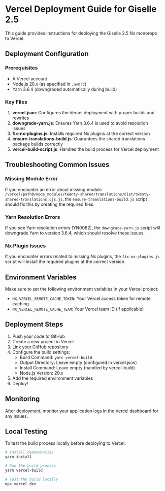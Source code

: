 # Vercel Deployment Guide for Giselle 2.5

This guide provides instructions for deploying the Giselle 2.5 Nx monorepo to Vercel.

## Deployment Configuration

### Prerequisites

- A Vercel account
- Node.js 20.x (as specified in `.nvmrc`)
- Yarn 3.6.4 (downgraded automatically during build)

### Key Files

1. **vercel.json**: Configures the Vercel deployment with proper builds and rewrites
2. **downgrade-yarn.js**: Ensures Yarn 3.6.4 is used to avoid resolution issues
3. **fix-nx-plugins.js**: Installs required Nx plugins at the correct version
4. **ensure-translations-build.js**: Guarantees the shared translations package builds correctly
5. **vercel-build-script.js**: Handles the build process for Vercel deployment

## Troubleshooting Common Issues

### Missing Module Error

If you encounter an error about missing module `/vercel/path0/node_modules/twenty-shared/translations/dist/twenty-shared-translations.cjs.js`, the `ensure-translations-build.js` script should fix this by creating the required files.

### Yarn Resolution Errors

If you see Yarn resolution errors (YN0082), the `downgrade-yarn.js` script will downgrade Yarn to version 3.6.4, which should resolve these issues.

### Nx Plugin Issues

If you encounter errors related to missing Nx plugins, the `fix-nx-plugins.js` script will install the required plugins at the correct version.

## Environment Variables

Make sure to set the following environment variables in your Vercel project:

- `NX_VERCEL_REMOTE_CACHE_TOKEN`: Your Vercel access token for remote caching
- `NX_VERCEL_REMOTE_CACHE_TEAM`: Your Vercel team ID (if applicable)

## Deployment Steps

1. Push your code to GitHub
2. Create a new project in Vercel
3. Link your GitHub repository
4. Configure the build settings:
   - Build Command: `yarn vercel-build`
   - Output Directory: Leave empty (configured in vercel.json)
   - Install Command: Leave empty (handled by vercel-build)
   - Node.js Version: 20.x
5. Add the required environment variables
6. Deploy!

## Monitoring

After deployment, monitor your application logs in the Vercel dashboard for any issues.

## Local Testing

To test the build process locally before deploying to Vercel:

```bash
# Install dependencies
yarn install

# Run the build process
yarn vercel-build

# Test the build locally
npx vercel dev
```
